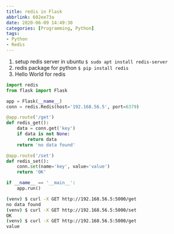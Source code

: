 ```yaml
---
title: redis in Flask
abbrlink: 602ee73a
date: 2020-06-09 14:49:30
categories: [Programming, Python]
tags:
- Python
- Redis
---
```

1. setup redis server in ubuntu
`$ sudo apt install redis-server`
2. redis package for python
`$ pip install redis`
3. Hello World for redis
```python
import redis
from flask import Flask

app = Flask(__name__)
conn = redis.Redis(host='192.168.56.5', port=6379)

@app.route('/get')
def redis_get():
    data = conn.get('key')
    if data is not None:
        return data
    return 'no data found'

@app.route('/set')
def redis_set():
    conn.set(name='key', value='value')
    return 'OK'

if __name__ == '__main__':
    app.run()
```
```bash
(venv) $ curl -X GET http://192.168.56.5:5000/get
no data found
(venv) $ curl -X GET http://192.168.56.5:5000/set
OK
(venv) $ curl -X GET http://192.168.56.5:5000/get
value
```